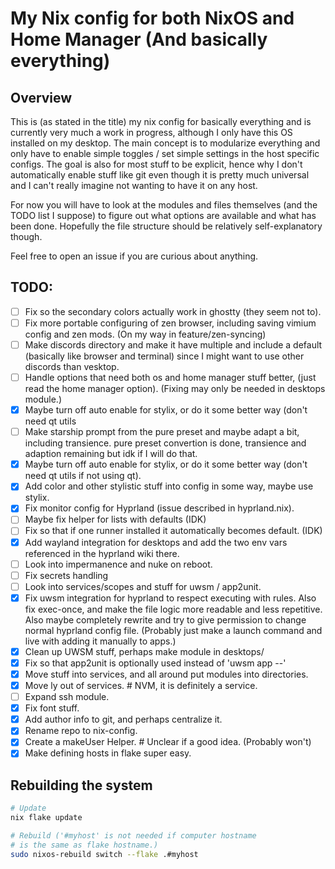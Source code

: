 # My Nix config for both NixOS and Home Manager (And basically everything)

## Overview

This is (as stated in the title) my nix config for basically everything and is currently very much a work in progress, although
I only have this OS installed on my desktop. The main concept is to modularize everything and only have to enable simple toggles
/ set simple settings in the host specific configs. The goal is also for most stuff to be explicit, hence why I don't
automatically enable stuff like git even though it is pretty much universal and I can't really imagine not wanting to have it on
any host.

For now you will have to look at the modules and files themselves (and the TODO list I suppose) to figure out what options are
available and what has been done. Hopefully the file structure should be relatively self-explanatory though. 

Feel free to open an issue if you are curious about anything.

## TODO:

- [ ] Fix so the secondary colors actually work in ghostty (they seem not to).
- [ ] Fix more portable configuring of zen browser, including saving vimium config and zen mods. (On my way in feature/zen-syncing)
- [ ] Make discords directory and make it have multiple and include a default (basically like browser and terminal)
since I might want to use other discords than vesktop.
- [ ] Handle options that need both os and home manager stuff better, (just read the home manager option).
(Fixing may only be needed in desktops module.)
- [x] Maybe turn off auto enable for stylix, or do it some better way (don't need qt utils
- [ ] Make starship prompt from the pure preset and maybe adapt a bit, including transience.
pure preset convertion is done, transience and adaption remaining but idk if I will do that.
- [x] Maybe turn off auto enable for stylix, or do it some better way (don't need qt utils
if not using qt).
- [x] Add color and other stylistic stuff into config in some way, maybe use stylix.
- [x] Fix monitor config for Hyprland (issue described in hyprland.nix).
- [ ] Maybe fix helper for lists with defaults (IDK)
- [ ] Fix so that if one runner installed it automatically becomes default. (IDK)
- [x] Add wayland integration for desktops and add the two env vars
 referenced in the hyprland wiki there.
- [ ] Look into impermanence and nuke on reboot.
- [ ] Fix secrets handling
- [ ] Look into services/scopes and stuff for uwsm / app2unit.
- [x] Fix uwsm integration for hyprland to respect executing with rules. Also fix exec-once, and make the file logic more readable and less repetitive.
Also maybe completely rewrite and try to give permission to change normal hyprland config file.
(Probably just make a launch command and live with adding it manually to apps.)
- [x] Clean up UWSM stuff, perhaps make module in desktops/
- [x] Fix so that app2unit is optionally used instead of 'uwsm app --'
- [x] Move stuff into services, and all around put modules into directories.
- [x] Move ly out of services. # NVM, it is definitely a service.
- [ ] Expand ssh module.
- [x] Fix font stuff.
- [x] Add author info to git, and perhaps centralize it.
- [x] Rename repo to nix-config.
- [x] Create a makeUser Helper. # Unclear if a good idea. (Probably won't)
- [x] Make defining hosts in flake super easy.

## Rebuilding the system

```sh
# Update
nix flake update

# Rebuild ('#myhost' is not needed if computer hostname
# is the same as flake hostname.)
sudo nixos-rebuild switch --flake .#myhost
```
